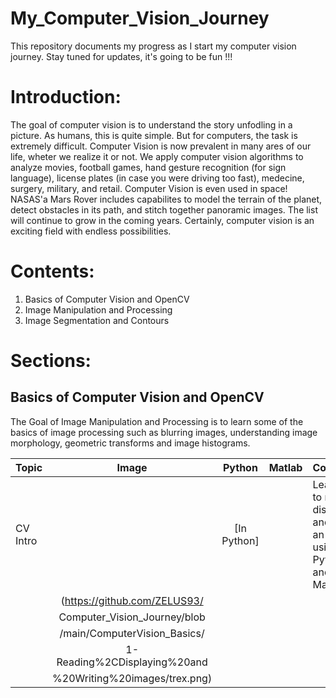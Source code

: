 # My_Computer_Vision_Journey
This repository documents my progress as I start my computer vision journey. Stay tuned for updates, it's going to be fun !!!

# Introduction: 
The goal of computer vision is to understand the story unfodling in a picture. As humans, this is quite simple. But for computers, the task is extremely difficult. Computer Vision is now prevalent in many ares of our life, wheter we realize it or not. We apply computer vision algorithms to analyze movies, football games, hand gesture recognition (for sign language), license plates (in case you were driving too fast), medecine, surgery, military, and retail. Computer Vision is even used in space! NASAS'a Mars Rover includes capabilites to model the terrain of the planet, detect obstacles in its path, and stitch together panoramic images. The list will continue to grow in the coming years. Certainly, computer vision is an exciting field with endless possibilities.

# Contents:
1. Basics of Computer Vision and OpenCV
2. Image Manipulation and Processing
3. Image Segmentation and Contours  

# Sections: 
## Basics of Computer Vision and OpenCV 
The Goal of Image Manipulation and Processing is to learn some of the basics of image processing such as blurring images, understanding image morphology, geometric transforms and image histograms.

| Topic    |  Image  |  Python                     |  Matlab                     | Comment                                                                   |
|:---      |  :---:  |  :---:                      |  :---:                      | :---                                                                      |
| CV Intro |         |[In Python]                  |                             | Lean how to read, display and write an Image using Python and Matlab  
                     |(https://github.com/ZELUS93/ |                             |
                     |Computer_Vision_Journey/blob |                             |
                     |/main/ComputerVision_Basics/ |                             |
                     |1-Reading%2CDisplaying%20and |                             |
                     |%20Writing%20images/trex.png)|                             |     
